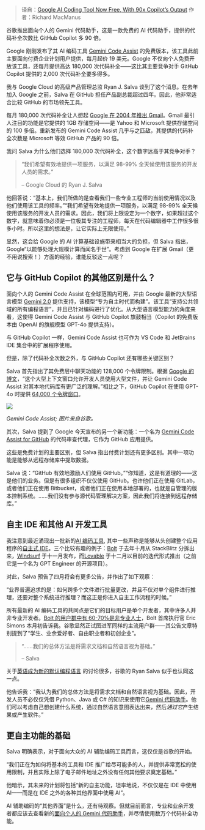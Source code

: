 
<!--
title: 谷歌AI编码工具免费，代码生成效率是Copilot的90倍！
cover: https://cdn.thenewstack.io/media/2025/02/9760d8c8-steve-johnson-ugie9ddsmpu-unsplashb.jpg
-->

> 译自：[Google AI Coding Tool Now Free, With 90x Copilot’s Output](https://thenewstack.io/google-ai-coding-tool-now-free-with-90x-copilots-output/)
> 作者：Richard MacManus

谷歌推出面向个人的 Gemini 代码助手，这是一款免费的 AI 代码助手，提供的代码补全次数比 GitHub Copilot 多 90 倍。

Google 刚刚发布了其 AI 编码工具 [Gemini Code Assist](https://codeassist.google/) 的免费版本，该工具此前主要面向付费企业计划用户提供，每月起价 19 美元。Google 不仅向个人免费开放该工具，还每月提供高达 180,000 次代码补全——这比其主要竞争对手 GitHub Copilot 提供的 2,000 次代码补全要多得多。

我与 Google Cloud 的高级产品管理总监 Ryan J. Salva 谈到了这个消息。在去年加入 Google 之前，Salva 在 GitHub 担任产品副总裁超过四年。因此，他非常适合比较 GitHub 的市场领先工具。

每月 180,000 次代码补全让人想起 [Google 在 2004 年推出 Gmail](https://cybercultural.com/p/002-the-early-years-of-readwriteweb/)。Gmail 最引人注目的功能是它提供的 1GB 存储空间——是 Yahoo 和 Microsoft 提供存储空间的 100 多倍。重新发布的 Gemini Code Assist 几乎与之匹敌，其提供的代码补全次数是 Microsoft 等效 GitHub 产品的 90 倍。

我问 Salva 为什么他们选择 180,000 次代码补全，这个数字远高于其竞争对手？

> “我们希望有效地提供一项服务，以满足 98-99% 全天候使用该服务的开发人员的需求。”
>
> – Google Cloud 的 Ryan J. Salva

他回答说：“基本上，我们所做的是查看我们一些专业工程师的当前使用情况以及他们使用该工具的频率。”“我们希望有效地提供一项服务，以满足 98-99% 全天候使用该服务的开发人员的需求。因此，我们将上限设定为一个数字，如果超过这个数字，就意味着你必须是一位极其专注的工程师，每天在代码编辑器中工作很多很多小时。所以这里的想法是，让它实际上无限使用。”

显然，这会给 Google 的 AI 计算基础设施带来相当大的负担，但 Salva 指出，Google“以能够处理大规模计算而闻名于世”。考虑到 Google 在扩展 Gmail（更不用说搜索！）方面的经验，谁能反驳这一点呢？

## 它与 GitHub Copilot 的其他区别是什么？

面向个人的 Gemini Code Assist 在全球范围内可用，并由 Google 最新的大型语言模型 [Gemini 2.0](https://deepmind.google/technologies/gemini/) 提供支持，该模型“专为自主时代而构建”。该工具“支持公共领域的所有编程语言”，并且已针对编码进行了优化。从大型语言模型能力的角度来看，这使得 Gemini Code Assist 与 GitHub Copilot 旗鼓相当（Copilot 的免费版本由 OpenAI 的旗舰模型 GPT-4o 提供支持）。

与 GitHub Copilot 一样，Gemini Code Assist 也可作为 VS Code 和 JetBrains IDE 集合中的扩展程序使用。

但是，除了代码补全次数之外，与 GitHub Copilot 还有哪些关键区别？

Salva 首先指出了其免费层中聊天功能的 128,000 个令牌限制。根据 [Google 的博文](https://blog.google/technology/developers/gemini-code-assist-free/)，“这个大型上下文窗口允许开发人员使用大型文件，并让 Gemini Code Assist 对其本地代码库有更广泛的理解。”相比之下，GitHub Copilot 在使用 GPT-4o 时提供 [64,000 个令牌窗口](https://github.blog/changelog/2024-12-06-copilot-chat-now-has-a-64k-context-window-with-openai-gpt-4o/)。

![](https://cdn.thenewstack.io/media/2025/02/89ac4ce8-gemini-code-assist-feb25.jpg)

*Gemini Code Assist; 图片来自谷歌。*

其次，Salva 提到了 Google 今天宣布的另一个新功能：一个名为 [Gemini Code Assist for GitHub](https://github.com/apps/gemini-code-assist) 的代码审查代理，它作为 GitHub 应用提供。

这些是免费计划的主要区别，但 Salva 指出付费计划还有更多区别。其中一项功能是能够从远程存储库中提取数据。

Salva 说：“GitHub 有效地激励人们使用 GitHub。”“你知道，这是有道理的——这是他们的业务。但是有很多组织不仅仅使用 GitHub。也许他们正在使用 GitLab，或者他们正在使用 Bitbucket，或者他们正在使用本地部署的，也就是自管理的版本控制系统。……我们没有参与源代码管理解决方案，因此我们将连接到远程存储库。”

## 自主 IDE 和其他 AI 开发工具

我注意到最近涌现出一批新的[AI 编码工具](https://thenewstack.io/self-driving-software-solver-launches-autonomous-ai-coder/), 其中一些声称是能够从头创建整个应用程序的[自主式 IDE](https://thenewstack.io/beyond-dx-developers-must-now-learn-agent-experience-ax/)。三个比较有趣的例子：[Bolt](https://bolt.new/) 于去年十月从 StackBlitz 分拆出来，[Windsurf](https://codeium.com/windsurf) 于十一月发布，而[Lovable](https://lovable.dev/) 于十二月以目前的迭代形式推出（之前它是一个名为 GPT Engineer 的开源项目）。

对此，Salva 预告了四月将会有更多公告，并作出了如下观察：

“业界普遍追求的是：如何跨多个文件进行批量更改，并且不仅对单个组件进行推理，还要对整个系统进行推理？而这正是你进入自主工作流程的时候。”

所有最新的 AI 编码工具的共同点是它们的目标用户是单个开发者，其中许多人并非专业开发者。[Bolt 的用户群中有 60-70%是非专业人士](https://thenewstack.io/how-developers-are-using-bolt-a-fast-growing-ai-coding-tool/)，Bolt 首席执行官 Eric Simons 本月初告诉我。谷歌显然正试图进军同样的主流用户群——其公告文章特别提到了“学生、业余爱好者、自由职业者和初创企业”。


> “……我们的总体方法是将需求文档和自然语言视为基础。”
>
> – Salva

关于[英语成为新的默认编程语言](https://thenewstack.io/can-english-dethrone-python-as-top-programming-language/) 的讨论很多，谷歌的 Ryan Salva 似乎也认同这一点。

他告诉我：“我认为我们的总体方法是将需求文档和自然语言视为基础。因此，开发人员不必仅仅凭借 Python、Java 或 C# 的知识来使用它[Gemini 代码助手](https://codeassist.google/)。他们可以考虑自己想创建什么系统，通过自然语言意图表达出来，然后*通过它*产生结果或产生软件。”


## 更自主功能的基础

Salva 明确表示，对于面向大众的 AI 辅助编码工具而言，这仅仅是谷歌的开始。

“我们正在为如何将基本的工具和 IDE 推广给尽可能多的人，并提供非常宽松的使用限制，并且实际上除了电子邮件地址之外没有任何其他要求奠定基础。”

他暗示，其未来的计划将包括“新的自主功能，坦率地说，不仅仅是在 IDE 中使用 AI——而是在 IDE 之外的各种其他界面中使用 AI”。

AI 辅助编码的“其他界面”是什么，还有待观察。但就目前而言，专业和业余开发者都应该去查看新的[面向个人的 Gemini 代码助手](https://codeassist.google/)，并尽情使用数万个代码补全功能。
